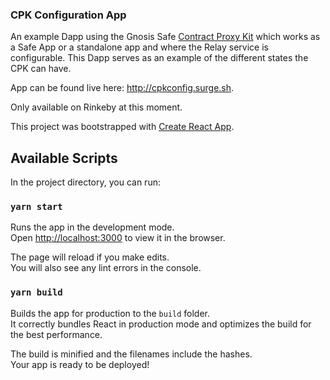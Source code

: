 ### CPK Configuration App

An example Dapp using the Gnosis Safe [Contract Proxy Kit](https://github.com/gnosis/contract-proxy-kit) which works as a Safe App or a standalone app and where the Relay service is configurable. This Dapp serves as an example of the different states the CPK can have.

App can be found live here: http://cpkconfig.surge.sh.

Only available on Rinkeby at this moment.

This project was bootstrapped with [Create React App](https://github.com/facebook/create-react-app).

## Available Scripts

In the project directory, you can run:

### `yarn start`

Runs the app in the development mode.<br />
Open [http://localhost:3000](http://localhost:3000) to view it in the browser.

The page will reload if you make edits.<br />
You will also see any lint errors in the console.

### `yarn build`

Builds the app for production to the `build` folder.<br />
It correctly bundles React in production mode and optimizes the build for the best performance.

The build is minified and the filenames include the hashes.<br />
Your app is ready to be deployed!

